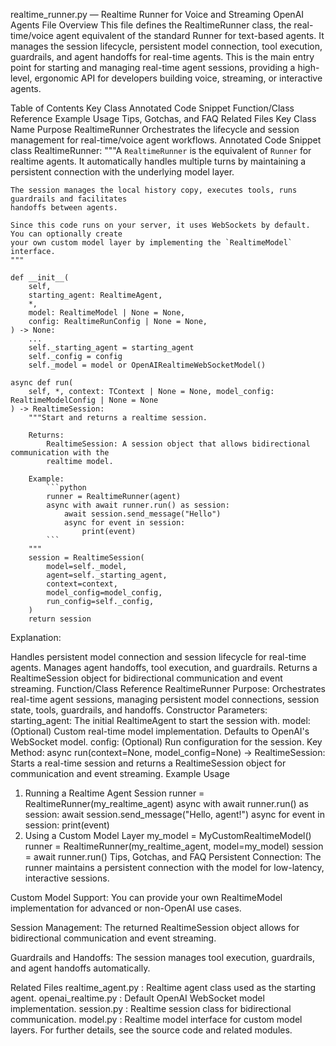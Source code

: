 realtime_runner.py — Realtime Runner for Voice and Streaming OpenAI Agents
File Overview
This file defines the RealtimeRunner class, the real-time/voice agent equivalent of the standard Runner for text-based agents. It manages the session lifecycle, persistent model connection, tool execution, guardrails, and agent handoffs for real-time agents. This is the main entry point for starting and managing real-time agent sessions, providing a high-level, ergonomic API for developers building voice, streaming, or interactive agents.

Table of Contents
Key Class
Annotated Code Snippet
Function/Class Reference
Example Usage
Tips, Gotchas, and FAQ
Related Files
Key Class
Name	Purpose
RealtimeRunner	Orchestrates the lifecycle and session management for real-time/voice agent workflows.
Annotated Code Snippet
class RealtimeRunner:
    """A `RealtimeRunner` is the equivalent of `Runner` for realtime agents. It automatically
    handles multiple turns by maintaining a persistent connection with the underlying model
    layer.

    The session manages the local history copy, executes tools, runs guardrails and facilitates
    handoffs between agents.

    Since this code runs on your server, it uses WebSockets by default. You can optionally create
    your own custom model layer by implementing the `RealtimeModel` interface.
    """

    def __init__(
        self,
        starting_agent: RealtimeAgent,
        *,
        model: RealtimeModel | None = None,
        config: RealtimeRunConfig | None = None,
    ) -> None:
        ...
        self._starting_agent = starting_agent
        self._config = config
        self._model = model or OpenAIRealtimeWebSocketModel()

    async def run(
        self, *, context: TContext | None = None, model_config: RealtimeModelConfig | None = None
    ) -> RealtimeSession:
        """Start and returns a realtime session.

        Returns:
            RealtimeSession: A session object that allows bidirectional communication with the
            realtime model.

        Example:
            ```python
            runner = RealtimeRunner(agent)
            async with await runner.run() as session:
                await session.send_message("Hello")
                async for event in session:
                    print(event)
            ```
        """
        session = RealtimeSession(
            model=self._model,
            agent=self._starting_agent,
            context=context,
            model_config=model_config,
            run_config=self._config,
        )
        return session
Explanation:

Handles persistent model connection and session lifecycle for real-time agents.
Manages agent handoffs, tool execution, and guardrails.
Returns a RealtimeSession object for bidirectional communication and event streaming.
Function/Class Reference
RealtimeRunner
Purpose: Orchestrates real-time agent sessions, managing persistent model connections, session state, tools, guardrails, and handoffs.
Constructor Parameters:
starting_agent: The initial RealtimeAgent to start the session with.
model: (Optional) Custom real-time model implementation. Defaults to OpenAI's WebSocket model.
config: (Optional) Run configuration for the session.
Key Method:
async run(context=None, model_config=None) -> RealtimeSession: Starts a real-time session and returns a RealtimeSession object for communication and event streaming.
Example Usage
1. Running a Realtime Agent Session
runner = RealtimeRunner(my_realtime_agent)
async with await runner.run() as session:
    await session.send_message("Hello, agent!")
    async for event in session:
        print(event)
2. Using a Custom Model Layer
my_model = MyCustomRealtimeModel()
runner = RealtimeRunner(my_realtime_agent, model=my_model)
session = await runner.run()
Tips, Gotchas, and FAQ
Persistent Connection:
The runner maintains a persistent connection with the model for low-latency, interactive sessions.

Custom Model Support:
You can provide your own RealtimeModel implementation for advanced or non-OpenAI use cases.

Session Management:
The returned RealtimeSession object allows for bidirectional communication and event streaming.

Guardrails and Handoffs:
The session manages tool execution, guardrails, and agent handoffs automatically.

Related Files
realtime_agent.py
: Realtime agent class used as the starting agent.
openai_realtime.py
: Default OpenAI WebSocket model implementation.
session.py
: Realtime session class for bidirectional communication.
model.py
: Realtime model interface for custom model layers.
For further details, see the source code and related modules.